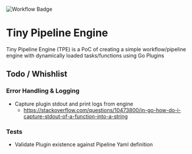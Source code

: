 ![Workflow Badge](https://github.com/tacf/tiny-pipeline-engine/actions/workflows/tpe_lint_build.yaml/badge.svg)
# Tiny Pipeline Engine

Tiny Pipeline Engine (TPE) is a PoC of creating a simple workflow/pipeline engine with dynamically loaded tasks/functions using Go Plugins

## Todo / Whishlist
### Error Handling & Logging

- Capture plugin stdout and print logs from engine
    - https://stackoverflow.com/questions/10473800/in-go-how-do-i-capture-stdout-of-a-function-into-a-string

### Tests

- Validate Plugin existence against Pipeline Yaml definition
